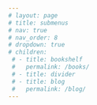 ```yaml
---
# layout: page
# title: submenus
# nav: true
# nav_order: 8
# dropdown: true
# children:
 # - title: bookshelf
 #   permalink: /books/
 # - title: divider
 # - title: blog
 #   permalink: /blog/
---
```

